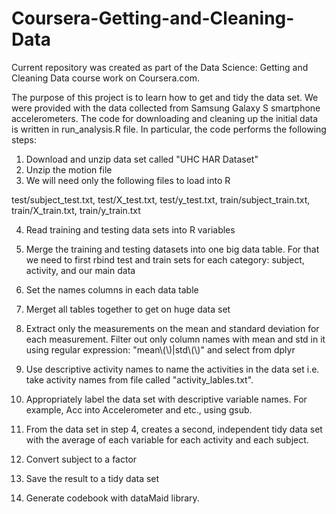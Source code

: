 # Coursera-Getting-and-Cleaning-Data

Current repository was created as part of the Data Science: Getting and Cleaning Data course work on Coursera.com. 

The purpose of this project is to learn how to get and tidy the data set. We were provided with the data collected from Samsung Galaxy S smartphone accelerometers. The code for downloading and cleaning up the initial data is written in run_analysis.R file. In particular, the code performs the following steps:

1. Download and unzip data set called "UHC HAR Dataset"
2. Unzip the motion file
3. We will need only the following files to load into R

test/subject_test.txt, test/X_test.txt, test/y_test.txt, train/subject_train.txt, train/X_train.txt, train/y_train.txt

4. Read training and testing data sets into R variables

5. Merge the training and testing datasets into one big data table. For that we need to first rbind test and train sets for each category: subject, activity, and our main data

6. Set the names columns in each data table

7. Merget all tables together to get on huge data set

8. Extract only the measurements on the mean and standard deviation for each measurement.
Filter out only column names with mean and std in it using regular expression: "mean\\(\\)|std\\(\\)" and select from dplyr

9. Use descriptive activity names to name the activities in the data set i.e. take activity names from file called "activity_lables.txt".  


10. Appropriately label the data set with descriptive variable names. For example, Acc into Accelerometer and etc., using gsub.

11. From the data set in step 4, creates a second, independent tidy data 
set with the average of each variable for each activity and each subject.

12. Convert subject to a factor

13. Save the result to a tidy data set

14. Generate codebook with dataMaid library.

